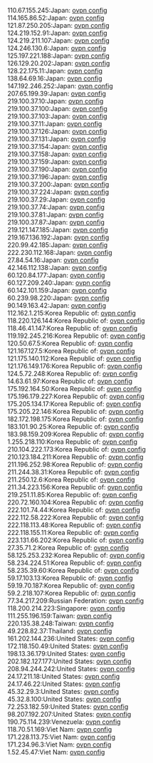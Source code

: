 110.67.155.245:Japan: [ovpn config](vpn/110_67_155_245.ovpn)  
114.165.86.52:Japan: [ovpn config](vpn/114_165_86_52.ovpn)  
121.87.250.205:Japan: [ovpn config](vpn/121_87_250_205.ovpn)  
124.219.152.91:Japan: [ovpn config](vpn/124_219_152_91.ovpn)  
124.219.211.107:Japan: [ovpn config](vpn/124_219_211_107.ovpn)  
124.246.130.6:Japan: [ovpn config](vpn/124_246_130_6.ovpn)  
125.197.221.188:Japan: [ovpn config](vpn/125_197_221_188.ovpn)  
126.129.20.202:Japan: [ovpn config](vpn/126_129_20_202.ovpn)  
128.22.175.11:Japan: [ovpn config](vpn/128_22_175_11.ovpn)  
138.64.69.16:Japan: [ovpn config](vpn/138_64_69_16.ovpn)  
147.192.246.252:Japan: [ovpn config](vpn/147_192_246_252.ovpn)  
207.65.199.39:Japan: [ovpn config](vpn/207_65_199_39.ovpn)  
219.100.37.10:Japan: [ovpn config](vpn/219_100_37_10.ovpn)  
219.100.37.100:Japan: [ovpn config](vpn/219_100_37_100.ovpn)  
219.100.37.103:Japan: [ovpn config](vpn/219_100_37_103.ovpn)  
219.100.37.11:Japan: [ovpn config](vpn/219_100_37_11.ovpn)  
219.100.37.126:Japan: [ovpn config](vpn/219_100_37_126.ovpn)  
219.100.37.131:Japan: [ovpn config](vpn/219_100_37_131.ovpn)  
219.100.37.154:Japan: [ovpn config](vpn/219_100_37_154.ovpn)  
219.100.37.158:Japan: [ovpn config](vpn/219_100_37_158.ovpn)  
219.100.37.159:Japan: [ovpn config](vpn/219_100_37_159.ovpn)  
219.100.37.190:Japan: [ovpn config](vpn/219_100_37_190.ovpn)  
219.100.37.196:Japan: [ovpn config](vpn/219_100_37_196.ovpn)  
219.100.37.200:Japan: [ovpn config](vpn/219_100_37_200.ovpn)  
219.100.37.224:Japan: [ovpn config](vpn/219_100_37_224.ovpn)  
219.100.37.29:Japan: [ovpn config](vpn/219_100_37_29.ovpn)  
219.100.37.74:Japan: [ovpn config](vpn/219_100_37_74.ovpn)  
219.100.37.81:Japan: [ovpn config](vpn/219_100_37_81.ovpn)  
219.100.37.87:Japan: [ovpn config](vpn/219_100_37_87.ovpn)  
219.121.147.185:Japan: [ovpn config](vpn/219_121_147_185.ovpn)  
219.167.136.192:Japan: [ovpn config](vpn/219_167_136_192.ovpn)  
220.99.42.185:Japan: [ovpn config](vpn/220_99_42_185.ovpn)  
222.230.112.168:Japan: [ovpn config](vpn/222_230_112_168.ovpn)  
27.84.54.16:Japan: [ovpn config](vpn/27_84_54_16.ovpn)  
42.146.112.138:Japan: [ovpn config](vpn/42_146_112_138.ovpn)  
60.120.84.177:Japan: [ovpn config](vpn/60_120_84_177.ovpn)  
60.127.209.240:Japan: [ovpn config](vpn/60_127_209_240.ovpn)  
60.142.101.159:Japan: [ovpn config](vpn/60_142_101_159.ovpn)  
60.239.98.220:Japan: [ovpn config](vpn/60_239_98_220.ovpn)  
90.149.163.42:Japan: [ovpn config](vpn/90_149_163_42.ovpn)  
112.162.1.215:Korea Republic of: [ovpn config](vpn/112_162_1_215.ovpn)  
118.220.126.144:Korea Republic of: [ovpn config](vpn/118_220_126_144.ovpn)  
118.46.41.147:Korea Republic of: [ovpn config](vpn/118_46_41_147.ovpn)  
119.192.245.216:Korea Republic of: [ovpn config](vpn/119_192_245_216.ovpn)  
120.50.67.5:Korea Republic of: [ovpn config](vpn/120_50_67_5.ovpn)  
121.167.127.5:Korea Republic of: [ovpn config](vpn/121_167_127_5.ovpn)  
121.175.140.112:Korea Republic of: [ovpn config](vpn/121_175_140_112.ovpn)  
121.176.149.176:Korea Republic of: [ovpn config](vpn/121_176_149_176.ovpn)  
124.5.72.248:Korea Republic of: [ovpn config](vpn/124_5_72_248.ovpn)  
14.63.61.97:Korea Republic of: [ovpn config](vpn/14_63_61_97.ovpn)  
175.192.164.50:Korea Republic of: [ovpn config](vpn/175_192_164_50.ovpn)  
175.196.179.227:Korea Republic of: [ovpn config](vpn/175_196_179_227.ovpn)  
175.205.134.17:Korea Republic of: [ovpn config](vpn/175_205_134_17.ovpn)  
175.205.22.146:Korea Republic of: [ovpn config](vpn/175_205_22_146.ovpn)  
182.172.198.175:Korea Republic of: [ovpn config](vpn/182_172_198_175.ovpn)  
183.101.90.25:Korea Republic of: [ovpn config](vpn/183_101_90_25.ovpn)  
183.98.159.209:Korea Republic of: [ovpn config](vpn/183_98_159_209.ovpn)  
1.255.218.110:Korea Republic of: [ovpn config](vpn/1_255_218_110.ovpn)  
210.104.222.173:Korea Republic of: [ovpn config](vpn/210_104_222_173.ovpn)  
210.123.184.211:Korea Republic of: [ovpn config](vpn/210_123_184_211.ovpn)  
211.196.252.98:Korea Republic of: [ovpn config](vpn/211_196_252_98.ovpn)  
211.244.38.31:Korea Republic of: [ovpn config](vpn/211_244_38_31.ovpn)  
211.250.12.6:Korea Republic of: [ovpn config](vpn/211_250_12_6.ovpn)  
211.34.223.156:Korea Republic of: [ovpn config](vpn/211_34_223_156.ovpn)  
219.251.11.85:Korea Republic of: [ovpn config](vpn/219_251_11_85.ovpn)  
220.72.160.104:Korea Republic of: [ovpn config](vpn/220_72_160_104.ovpn)  
222.101.74.44:Korea Republic of: [ovpn config](vpn/222_101_74_44.ovpn)  
222.112.58.222:Korea Republic of: [ovpn config](vpn/222_112_58_222.ovpn)  
222.118.113.48:Korea Republic of: [ovpn config](vpn/222_118_113_48.ovpn)  
222.118.155.11:Korea Republic of: [ovpn config](vpn/222_118_155_11.ovpn)  
223.131.66.202:Korea Republic of: [ovpn config](vpn/223_131_66_202.ovpn)  
27.35.71.2:Korea Republic of: [ovpn config](vpn/27_35_71_2.ovpn)  
58.125.253.232:Korea Republic of: [ovpn config](vpn/58_125_253_232.ovpn)  
58.234.224.51:Korea Republic of: [ovpn config](vpn/58_234_224_51.ovpn)  
58.235.39.60:Korea Republic of: [ovpn config](vpn/58_235_39_60.ovpn)  
59.17.103.13:Korea Republic of: [ovpn config](vpn/59_17_103_13.ovpn)  
59.19.70.187:Korea Republic of: [ovpn config](vpn/59_19_70_187.ovpn)  
59.2.218.107:Korea Republic of: [ovpn config](vpn/59_2_218_107.ovpn)  
77.34.217.209:Russian Federation: [ovpn config](vpn/77_34_217_209.ovpn)  
118.200.214.223:Singapore: [ovpn config](vpn/118_200_214_223.ovpn)  
111.255.196.159:Taiwan: [ovpn config](vpn/111_255_196_159.ovpn)  
220.135.38.248:Taiwan: [ovpn config](vpn/220_135_38_248.ovpn)  
49.228.82.37:Thailand: [ovpn config](vpn/49_228_82_37.ovpn)  
161.202.144.236:United States: [ovpn config](vpn/161_202_144_236.ovpn)  
172.118.150.49:United States: [ovpn config](vpn/172_118_150_49.ovpn)  
198.13.36.179:United States: [ovpn config](vpn/198_13_36_179.ovpn)  
202.182.127.177:United States: [ovpn config](vpn/202_182_127_177.ovpn)  
208.94.244.242:United States: [ovpn config](vpn/208_94_244_242.ovpn)  
24.17.211.18:United States: [ovpn config](vpn/24_17_211_18.ovpn)  
24.17.46.22:United States: [ovpn config](vpn/24_17_46_22.ovpn)  
45.32.29.3:United States: [ovpn config](vpn/45_32_29_3.ovpn)  
45.32.8.100:United States: [ovpn config](vpn/45_32_8_100.ovpn)  
72.253.182.59:United States: [ovpn config](vpn/72_253_182_59.ovpn)  
98.207.192.207:United States: [ovpn config](vpn/98_207_192_207.ovpn)  
190.75.114.239:Venezuela: [ovpn config](vpn/190_75_114_239.ovpn)  
118.70.51.169:Viet Nam: [ovpn config](vpn/118_70_51_169.ovpn)  
171.228.113.75:Viet Nam: [ovpn config](vpn/171_228_113_75.ovpn)  
171.234.96.3:Viet Nam: [ovpn config](vpn/171_234_96_3.ovpn)  
1.52.45.47:Viet Nam: [ovpn config](vpn/1_52_45_47.ovpn)  
